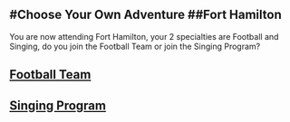 #Choose Your Own Adventure
##Fort Hamilton
---

You are now attending Fort Hamilton, your 2 specialties are Football and Singing, do you join the Football Team or join the Singing Program?

## [Football Team]()
## [Singing Program]()